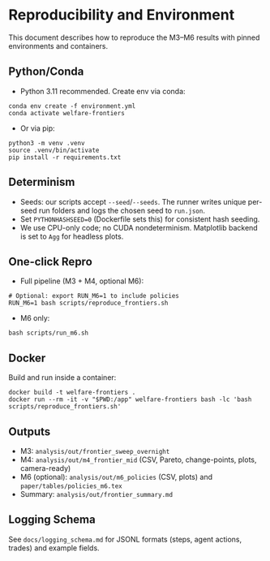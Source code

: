 # Reproducibility and Environment

This document describes how to reproduce the M3–M6 results with pinned environments and containers.

## Python/Conda

- Python 3.11 recommended. Create env via conda:
```
conda env create -f environment.yml
conda activate welfare-frontiers
```
- Or via pip:
```
python3 -m venv .venv
source .venv/bin/activate
pip install -r requirements.txt
```

## Determinism

- Seeds: our scripts accept `--seed`/`--seeds`. The runner writes unique per-seed run folders and logs the chosen seed to `run.json`.
- Set `PYTHONHASHSEED=0` (Dockerfile sets this) for consistent hash seeding.
- We use CPU-only code; no CUDA nondeterminism. Matplotlib backend is set to `Agg` for headless plots.

## One-click Repro

- Full pipeline (M3 + M4, optional M6):
```
# Optional: export RUN_M6=1 to include policies
RUN_M6=1 bash scripts/reproduce_frontiers.sh
```
- M6 only:
```
bash scripts/run_m6.sh
```

## Docker

Build and run inside a container:
```
docker build -t welfare-frontiers .
docker run --rm -it -v "$PWD:/app" welfare-frontiers bash -lc 'bash scripts/reproduce_frontiers.sh'
```

## Outputs

- M3: `analysis/out/frontier_sweep_overnight`
- M4: `analysis/out/m4_frontier_mid` (CSV, Pareto, change-points, plots, camera-ready)
- M6 (optional): `analysis/out/m6_policies` (CSV, plots) and `paper/tables/policies_m6.tex`
- Summary: `analysis/out/frontier_summary.md`

## Logging Schema

See `docs/logging_schema.md` for JSONL formats (steps, agent actions, trades) and example fields.

